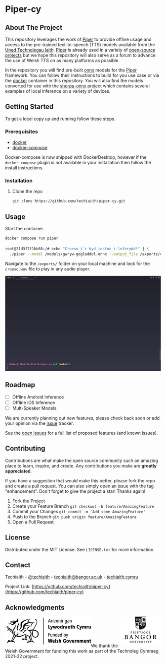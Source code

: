 # Piper-cy

<!-- ABOUT THE PROJECT -->
## About The Project
<span id="about"></span>
This repository leverages the work of [Piper](https://github.com/rhasspy/piper) to provide offline usage and access to the pre-trained text-to-speech (TTS) models available from the [Uned Technolegau Iaith](http://techiaith.cymru). [Piper](https://github.com/rhasspy/piper) is already used in a variety of [open-source projects](https://github.com/rhasspy/piper#people-using-piper) but we hope this repository will also serve as a forum to advance the use of Welsh TTS on as many platforms as possible.

In the repository you will find pre-built [onnx](https://onnxruntime.ai) models for the [Piper](https://github.com/rhasspy/piper) framework. You can follow their instructions to build for you use case or via the [docker](https://docker.com) container in this repository. You will also find the models converted for use with the [sherpa-onnx](https://github.com/k2-fsa/sherpa-onnx) project which contains several examples of local inference on a variety of devices.	

<!-- GETTING STARTED -->
## Getting Started

To get a local copy up and running follow these steps.

### Prerequisites

* [docker](https://docker.com)
* [docker-compose](https://docs.docker.com/compose/install/)

Docker-compose is now shipped with DockerDesktop, however if the `docker compose` plugin is not available in your installation then follow the install instructions.

### Installation

1. Clone the repo

   ```sh
   git clone https://github.com/techiaith/piper-cy.git
   ```

<!-- USAGE EXAMPLES -->
## Usage

Start the container

```sh
docker compose run piper 

root@21d3f7f1bb68:/# echo "Croeso i'r byd testun i leferydd!" | \
  ./piper --model /models/gwryw-gogleddol.onnx --output_file /exports/croeso.wav
```

Navigate to the `/exports/` folder on your local machine and look for the `croeso.wav` file to play in any audio player.

![Alt Text](images/demo.gif)


<!-- ROADMAP -->
## Roadmap

- [ ] Offline Android Inference
- [ ] Offline iOS Inference
- [ ] Mult-Speaker Models

We are currently planning out new features, please check back soon or add your opinion via the 
[issue](https://github.com/techiaith/piper-cy/issues) tracker.

See the [open issues](https://github.com/techiaith/piper-cy/issues) for a full list of proposed features 
(and known issues).

<!-- CONTRIBUTING -->
## Contributing

Contributions are what make the open source community such an amazing place to learn, inspire, and create. 
Any contributions you make are **greatly appreciated**.

If you have a suggestion that would make this better, please fork the repo and create a pull request. 
You can also simply open an issue with the tag "enhancement".
Don't forget to give the project a star! Thanks again!

1. Fork the Project
2. Create your Feature Branch `git checkout -b feature/AmazingFeature`
3. Commit your Changes `git commit -m 'Add some AmazingFeature'`
4. Push to the Branch `git push origin feature/AmazingFeature`
5. Open a Pull Request

<!-- LICENSE -->
## License

Distributed under the MIT License. See `LICENSE.txt` for more information.

<!-- CONTACT -->
## Contact

Techiaith - [@techiaith](https://twitter.com/techiaith) - techiaith@bangor.ac.uk - [techiaith.cymru](techiaith.cymru)

Project Link: [https://github.com/techiaith/piper-cy](https://github.com/techiaith/piper-cy)

<!-- ACKNOWLEDGMENTS -->
## Acknowledgments

<img src="images/llyw_logo.png" alt="Logo" align="left">
<img src="images/BU_logo.png" alt="Logo" align="right">
<br><br><br><br><br>
We thank the Welsh Government for funding this work as part of the Technoleg Cymraeg 2021-22 project.
